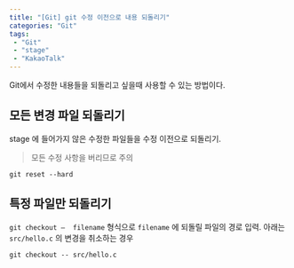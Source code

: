 ```yaml
---
title: "[Git] git 수정 이전으로 내용 되돌리기"
categories: "Git"
tags:
 - "Git"
 - "stage"
 - "KakaoTalk"
---
```


Git에서 수정한 내용들을 되돌리고 싶을때 사용할 수 있는 방법이다.

## 모든 변경 파일 되돌리기

stage 에 들어가지 않은 수정한 파일들을 수정 이전으로 되돌리기.

> 모든 수정 사항을 버리므로 주의

```
git reset --hard
```

## 특정 파일만 되돌리기

`git checkout –  filename` 형식으로 `filename` 에 되돌릴 파일의 경로 입력. 아래는 `src/hello.c` 의 변경을 취소하는 경우

```
git checkout -- src/hello.c
```